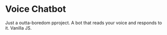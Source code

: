 # Voice Chatbot
Just a outta-boredom pproject. A bot that reads your voice and responds to it. Vanilla JS.
